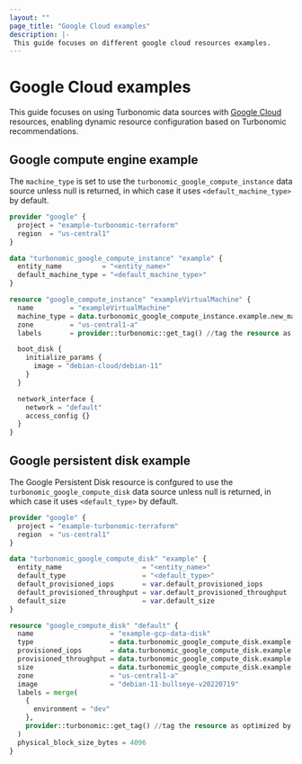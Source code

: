```yaml
---
layout: ""
page_title: "Google Cloud examples"
description: |-
 This guide focuses on different google cloud resources examples.
---
```


# Google Cloud examples

This guide focuses on using Turbonomic data sources with [Google Cloud](https://registry.terraform.io/providers/hashicorp/google/latest/docs) resources, enabling dynamic resource configuration based on Turbonomic recommendations.

## Google compute engine example

The `machine_type` is set to use the `turbonomic_google_compute_instance` data source unless null is returned, in which case it uses `<default_machine_type>` by default.

```terraform
provider "google" {
  project = "example-turbonomic-terraform"
  region  = "us-central1"
}

data "turbonomic_google_compute_instance" "example" {
  entity_name          = "<entity_name>"
  default_machine_type = "<default_machine_type>"
}

resource "google_compute_instance" "exampleVirtualMachine" {
  name         = "exampleVirtualMachine"
  machine_type = data.turbonomic_google_compute_instance.example.new_machine_type
  zone         = "us-central1-a"
  labels       = provider::turbonomic::get_tag() //tag the resource as optimized by Turbonomic provider

  boot_disk {
    initialize_params {
      image = "debian-cloud/debian-11"
    }
  }

  network_interface {
    network = "default"
    access_config {}
  }
}
```

## Google persistent disk example

The Google Persistent Disk resource is confgured to use the `turbonomic_google_compute_disk` data source unless null is returned, in which case it uses `<default_type>` by default.

```terraform
provider "google" {
  project = "example-turbonomic-terraform"
  region  = "us-central1"
}

data "turbonomic_google_compute_disk" "example" {
  entity_name                    = "<entity_name>"
  default_type                   = "<default_type>"
  default_provisioned_iops       = var.default_provisioned_iops
  default_provisioned_throughput = var.default_provisioned_throughput
  default_size                   = var.default_size
}

resource "google_compute_disk" "default" {
  name                   = "example-gcp-data-disk"
  type                   = data.turbonomic_google_compute_disk.example.default_type
  provisioned_iops       = data.turbonomic_google_compute_disk.example.new_provisioned_iops
  provisioned_throughput = data.turbonomic_google_compute_disk.example.new_provisioned_throughput
  size                   = data.turbonomic_google_compute_disk.example.new_size
  zone                   = "us-central1-a"
  image                  = "debian-11-bullseye-v20220719"
  labels = merge(
    {
      environment = "dev"
    },
    provider::turbonomic::get_tag() //tag the resource as optimized by Turbonomic provider
  )
  physical_block_size_bytes = 4096
}
```
